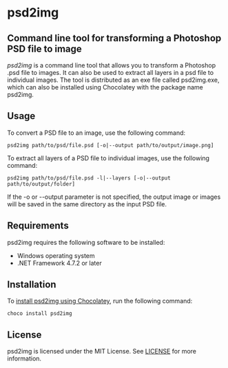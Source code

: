 # psd2img
## Command line tool for transforming a Photoshop PSD file to image

*psd2img* is a command line tool that allows you to transform a Photoshop .psd file to images. It can also be used to extract all layers in a psd file to individual images. The tool is distributed as an exe file called psd2img.exe, which can also be installed using Chocolatey with the package name psd2img.

## Usage

To convert a PSD file to an image, use the following command:

```psd2img path/to/psd/file.psd [-o|--output path/to/output/image.png]```


To extract all layers of a PSD file to individual images, use the following command:

```psd2img path/to/psd/file.psd -l|--layers [-o|--output path/to/output/folder]```


If the -o or --output parameter is not specified, the output image or images will be saved in the same directory as the input PSD file.

## Requirements

psd2img requires the following software to be installed:

- Windows operating system
- .NET Framework 4.7.2 or later

## Installation

To [install psd2img using Chocolatey](https://community.chocolatey.org/profiles/MockoFun), run the following command:

```choco install psd2img```

## License

psd2img is licensed under the MIT License. See [LICENSE](https://github.com/codingdudecom/psd2img/blob/main/LICENSE) for more information.


<!-- choco push .\psd2img.1.0.0.nupkg --source https://push.chocolatey.org/ -->